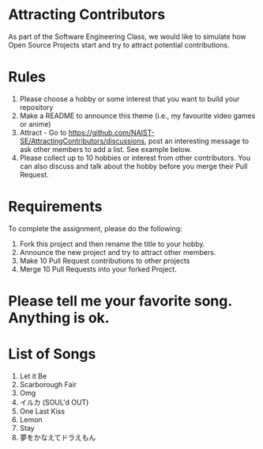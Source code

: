 # Attracting Contributors

As part of the Software Engineering Class, we would like to simulate how 
Open Source Projects start and try to attract potential contributions.

# Rules

1. Please choose a hobby or some interest that you want to build your 
repository
2. Make a README to announce this theme (i.e., my favourite video games or 
anime)
3. Attract - Go to 
https://github.com/NAIST-SE/AttractingContributors/discussions, post an 
interesting message to ask other members to add a list. See example below.
4. Please collect up to 10 hobbies or interest from other contributors. 
You can also discuss and talk about the hobby before you merge their Pull 
Request.

# Requirements

To complete the assignment, please do the following:

1. Fork this project and then rename the title to your hobby.
2. Announce the new project and try to attract other members.
3. Make 10 Pull Request contributions to other projects
4. Merge 10 Pull Requests into your forked Project.
 # Please tell me your favorite song. Anything is ok.

# List of Songs
1. Let it Be
2. Scarborough Fair
3. Omg
4. イルカ (SOUL'd OUT)
5. One Last Kiss
6. Lemon
7. Stay
8. 夢をかなえてドラえもん
